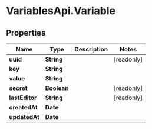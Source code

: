 # VariablesApi.Variable

## Properties

Name | Type | Description | Notes
------------ | ------------- | ------------- | -------------
**uuid** | **String** |  | [readonly] 
**key** | **String** |  | 
**value** | **String** |  | 
**secret** | **Boolean** |  | [readonly] 
**lastEditor** | **String** |  | [readonly] 
**createdAt** | **Date** |  | 
**updatedAt** | **Date** |  | 


